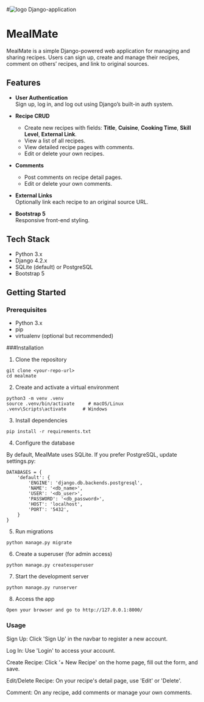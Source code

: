 #![logo](https://github.com/user-attachments/assets/fad177d7-080b-423f-859b-d59c12020f18)
 Django-application

 # MealMate

MealMate is a simple Django-powered web application for managing and sharing recipes. Users can sign up, create and manage their recipes, comment on others’ recipes, and link to original sources.

## Features

- **User Authentication**  
  Sign up, log in, and log out using Django’s built-in auth system.

- **Recipe CRUD**  
  - Create new recipes with fields: **Title**, **Cuisine**, **Cooking Time**, **Skill Level**, **External Link**.  
  - View a list of all recipes.  
  - View detailed recipe pages with comments.  
  - Edit or delete your own recipes.

- **Comments**  
  - Post comments on recipe detail pages.  
  - Edit or delete your own comments.

- **External Links**  
  Optionally link each recipe to an original source URL.

- **Bootstrap 5**  
  Responsive front-end styling.

## Tech Stack

- Python 3.x  
- Django 4.2.x  
- SQLite (default) or PostgreSQL  
- Bootstrap 5

## Getting Started

### Prerequisites

- Python 3.x  
- pip  
- virtualenv (optional but recommended)

###Installation

1. Clone the repository

```
git clone <your-repo-url>
cd mealmate
```

2. Create and activate a virtual environment

```
python3 -m venv .venv
source .venv/bin/activate     # macOS/Linux
.venv\Scripts\activate      # Windows
```

3. Install dependencies

```
pip install -r requirements.txt
```

4. Configure the database

By default, MealMate uses SQLite. If you prefer PostgreSQL, update settings.py:

```
DATABASES = {
    'default': {
        'ENGINE': 'django.db.backends.postgresql',
        'NAME': '<db_name>',
        'USER': '<db_user>',
        'PASSWORD': '<db_password>',
        'HOST': 'localhost',
        'PORT': '5432',
    }
}
```

5. Run migrations
   
```
python manage.py migrate
```

6. Create a superuser (for admin access)

```
python manage.py createsuperuser
```

7. Start the development server

```
python manage.py runserver
```

8. Access the app
   
```
Open your browser and go to http://127.0.0.1:8000/
```

### Usage

Sign Up: Click 'Sign Up' in the navbar to register a new account.

Log In: Use 'Login' to access your account.

Create Recipe: Click '+ New Recipe' on the home page, fill out the form, and save.

Edit/Delete Recipe: On your recipe's detail page, use 'Edit' or 'Delete'.

Comment: On any recipe, add comments or manage your own comments.
